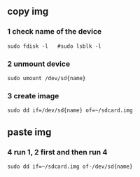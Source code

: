 ## copy img
### 1 check name of the device
    sudo fdisk -l   #sudo lsblk -l
    
### 2 unmount device
    sudo umount /dev/sd{name}
    
### 3 create image
    sudo dd if=/dev/sd{name} of=~/sdcard.img
    
## paste img
### 4 run 1, 2 first and then run 4
    sudo dd if=~/sdcard.img of-/dev/sd{name}
    
